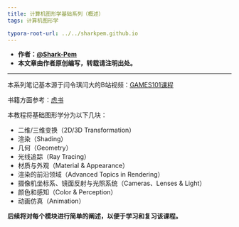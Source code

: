 ```yaml
---
title: 计算机图形学基础系列（概述）
tags: 计算机图形学

typora-root-url: ../../sharkpem.github.io
---
```


* **作者：[@Shark-Pem](https://sharkpem.cn/)**
* **本文章由作者原创编写，转载请注明出处。**

---

本系列笔记基本源于闫令琪闫大的B站视频：[GAMES101课程](https://www.bilibili.com/video/BV1X7411F744)

书籍方面参考：[虎书](https://book.douban.com/subject/26868819/)

本教程将基础图形学分为以下几块：

- 二维/三维变换（2D/3D Transformation）
- 渲染（Shading）
- 几何（Geometry）
- 光线追踪（Ray Tracing）
- 材质与外观（Material & Appearance）
- 渲染的前沿领域（Advanced Topics in Rendering）
- 摄像机坐标系、镜面反射与光照系统（Cameras、Lenses & Light）
- 颜色和感知（Color & Perception）
- 动画仿真（Animation）

**后续将对每个模块进行简单的阐述，以便于学习和复习该课程。**